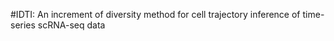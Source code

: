 #IDTI: An increment of diversity method for cell trajectory inference of time-series scRNA-seq data
